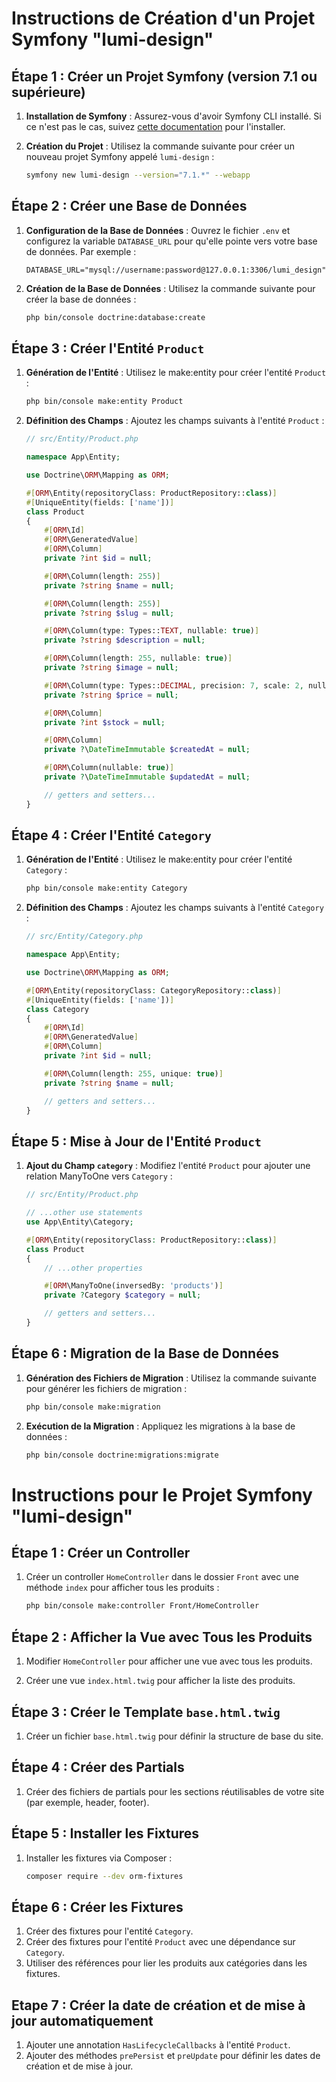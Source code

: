 # Instructions de Création d'un Projet Symfony "lumi-design"

## Étape 1 : Créer un Projet Symfony (version 7.1 ou supérieure)

1. **Installation de Symfony** : Assurez-vous d'avoir Symfony CLI installé. Si ce n'est pas le cas, suivez [cette documentation](https://symfony.com/download) pour l'installer.

2. **Création du Projet** : Utilisez la commande suivante pour créer un nouveau projet Symfony appelé `lumi-design` :
    ```bash
    symfony new lumi-design --version="7.1.*" --webapp
    ```

## Étape 2 : Créer une Base de Données

1. **Configuration de la Base de Données** : Ouvrez le fichier `.env` et configurez la variable `DATABASE_URL` pour qu'elle pointe vers votre base de données. Par exemple :

    ```env
    DATABASE_URL="mysql://username:password@127.0.0.1:3306/lumi_design"
    ```

2. **Création de la Base de Données** : Utilisez la commande suivante pour créer la base de données :
    ```bash
    php bin/console doctrine:database:create
    ```

## Étape 3 : Créer l'Entité `Product`

1. **Génération de l'Entité** : Utilisez le make:entity pour créer l'entité `Product` :

    ```bash
    php bin/console make:entity Product
    ```

2. **Définition des Champs** : Ajoutez les champs suivants à l'entité `Product` :

    ```php
    // src/Entity/Product.php

    namespace App\Entity;

    use Doctrine\ORM\Mapping as ORM;

    #[ORM\Entity(repositoryClass: ProductRepository::class)]
    #[UniqueEntity(fields: ['name'])]
    class Product
    {
        #[ORM\Id]
        #[ORM\GeneratedValue]
        #[ORM\Column]
        private ?int $id = null;

        #[ORM\Column(length: 255)]
        private ?string $name = null;

        #[ORM\Column(length: 255)]
        private ?string $slug = null;

        #[ORM\Column(type: Types::TEXT, nullable: true)]
        private ?string $description = null;

        #[ORM\Column(length: 255, nullable: true)]
        private ?string $image = null;

        #[ORM\Column(type: Types::DECIMAL, precision: 7, scale: 2, nullable: true)]
        private ?string $price = null;

        #[ORM\Column]
        private ?int $stock = null;

        #[ORM\Column]
        private ?\DateTimeImmutable $createdAt = null;

        #[ORM\Column(nullable: true)]
        private ?\DateTimeImmutable $updatedAt = null;

        // getters and setters...
    }
    ```

## Étape 4 : Créer l'Entité `Category`

1. **Génération de l'Entité** : Utilisez le make:entity pour créer l'entité `Category` :

    ```bash
    php bin/console make:entity Category
    ```

2. **Définition des Champs** : Ajoutez les champs suivants à l'entité `Category` :

    ```php
    // src/Entity/Category.php

    namespace App\Entity;

    use Doctrine\ORM\Mapping as ORM;

    #[ORM\Entity(repositoryClass: CategoryRepository::class)]
    #[UniqueEntity(fields: ['name'])]
    class Category
    {
        #[ORM\Id]
        #[ORM\GeneratedValue]
        #[ORM\Column]
        private ?int $id = null;

        #[ORM\Column(length: 255, unique: true)]
        private ?string $name = null;

        // getters and setters...
    }
    ```

## Étape 5 : Mise à Jour de l'Entité `Product`

1. **Ajout du Champ `category`** : Modifiez l'entité `Product` pour ajouter une relation ManyToOne vers `Category` :

    ```php
    // src/Entity/Product.php

    // ...other use statements
    use App\Entity\Category;

    #[ORM\Entity(repositoryClass: ProductRepository::class)]
    class Product
    {
        // ...other properties

        #[ORM\ManyToOne(inversedBy: 'products')]
        private ?Category $category = null;

        // getters and setters...
    }
    ```

## Étape 6 : Migration de la Base de Données

1. **Génération des Fichiers de Migration** : Utilisez la commande suivante pour générer les fichiers de migration :

    ```bash
    php bin/console make:migration
    ```

2. **Exécution de la Migration** : Appliquez les migrations à la base de données :
    ```bash
    php bin/console doctrine:migrations:migrate
    ```

# Instructions pour le Projet Symfony "lumi-design"

## Étape 1 : Créer un Controller

1. Créer un controller `HomeController` dans le dossier `Front` avec une méthode `index` pour afficher tous les produits :
    ```bash
    php bin/console make:controller Front/HomeController
    ```

## Étape 2 : Afficher la Vue avec Tous les Produits

1. Modifier `HomeController` pour afficher une vue avec tous les produits.

2. Créer une vue `index.html.twig` pour afficher la liste des produits.

## Étape 3 : Créer le Template `base.html.twig`

1. Créer un fichier `base.html.twig` pour définir la structure de base du site.

## Étape 4 : Créer des Partials

1. Créer des fichiers de partials pour les sections réutilisables de votre site (par exemple, header, footer).

## Étape 5 : Installer les Fixtures

1. Installer les fixtures via Composer :
    ```bash
    composer require --dev orm-fixtures
    ```

## Étape 6 : Créer les Fixtures

1. Créer des fixtures pour l'entité `Category`.
2. Créer des fixtures pour l'entité `Product` avec une dépendance sur `Category`.
3. Utiliser des références pour lier les produits aux catégories dans les fixtures.

## Etape 7 : Créer la date de création et de mise à jour automatiquement

1. Ajouter une annotation `HasLifecycleCallbacks` à l'entité `Product`.
2. Ajouter des méthodes `prePersist` et `preUpdate` pour définir les dates de création et de mise à jour.
